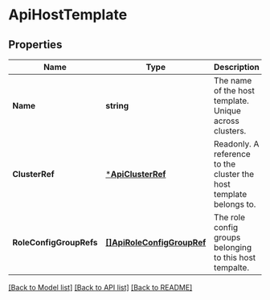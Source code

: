 # ApiHostTemplate

## Properties
Name | Type | Description | Notes
------------ | ------------- | ------------- | -------------
**Name** | **string** | The name of the host template. Unique across clusters. | [optional] [default to null]
**ClusterRef** | [***ApiClusterRef**](ApiClusterRef.md) | Readonly. A reference to the cluster the host template belongs to. | [optional] [default to null]
**RoleConfigGroupRefs** | [**[]ApiRoleConfigGroupRef**](ApiRoleConfigGroupRef.md) | The role config groups belonging to this host tempalte. | [optional] [default to null]

[[Back to Model list]](../README.md#documentation-for-models) [[Back to API list]](../README.md#documentation-for-api-endpoints) [[Back to README]](../README.md)


